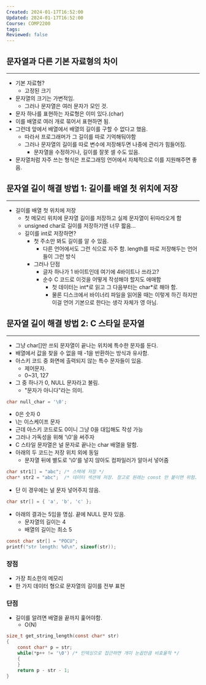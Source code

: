 ```yaml
---
Created: 2024-01-17T16:52:00
Updated: 2024-01-17T16:52:00
Course: COMP2200
tags: 
Reviewed: false
---
```

## 문자열과 다른 기본 자료형의 차이
---
- 기본 자료형?
	- 고정된 크기
- 문자열의 크기는 가변적임.
	- 그러나 문자열은 여러 문자가 모인 것.
- 문자 하나를 표현하는 자료형은 이미 있다.(char)
-  이를 배열로 여러 개로 묶어서 표현하면 됨.
- 그런데 앞에서 배열에서 배열의 길이를 구할 수 없다고 했음.
	- 따라서 프로그래머가 그 길이를 따로 기억해둬야함
	- 그러나 문자열의 길이를 따로 변수에 저장해두면 나중에 관리가 힘들어짐.
		- 문자열을 수정하거나, 길이를 잘못 셀 수도 있음.
- 문자열처럼 자주 쓰는 형식은 프로그래밍 언어에서 자체적으로 이를 지원해주면 좋음.

## 문자열 길이 해결 방법 1: 길이를 배열 첫 위치에 저장
---
- 길이를 배열 첫 위치에 저장
	- 첫 메모리 위치에 문자열 길이를 저장하고 실제 문자열이 뒤따라오게 함
	- unsigned char로 길이를 저장하기엔 너무 짧음...
	- 길이를 int로 저장하면? 
		- 첫 주소만 봐도 길이를 알 수 있음.
			- 다른 언어에서도 그런 식으로 자주 함. length를 따로 저장해두는 언어들이 그런 방식
		- 그러나 단점
			- 글자 하나가 1 바이트인데 여기에 4바이트나 쓰라고?
			- 순수 C 코드로 이것을 어떻게 작성해야 할지도 애매함
				- 첫 데이터는 int\*로 읽고 그 다음부터는 char\*로 해야 함.
				- 물론 디스크에서 바이너리 파일을 읽어올 때는 이렇게 하긴 하지만 이걸 언어 기본으로 한다는 생각 자체가 영 아님.

## 문자열 길이 해결 방법 2: C 스타일 문자열
---
- 그냥 char\[]만 쓰되 문자열이 끝나는 위치에 특수한 문자를 둔다.
- 배열에서 값을 찾을 수 없을 때 -1을 반환하는 방식과 유사함.
- 아스키 코드 중 화면에 출력되지 않는 특수 문자들이 있음.
	- 제어문자.
	- 0~31, 127
- 그 중 하나가 0, NULL 문자라고 불림.
	- "문자가 아니다"라는 의미.
```C
char null_char = '\0';
```
- 0은 숫자 0
- \\는 이스케이프 문자
- 근데 아스키 코드로도 0이니 그냥 0을 대입해도 작성 가능
- 그러나 가독성을 위해 '\\0'을 써주자
- C 스타일 문자열은 널 문자로 끝나는 char 배열을 말함.
- 아래의 두 코드는 저장 위치 외에 동일
	- 문자열 뒤에 별도로 '\\0'를 넣지 않아도 컴파일러가 알아서 넣어줌
```C
char str1[] = "abc"; /* 스택에 저장 */
char* str2 = "abc";  /* 데이터 섹션에 저장. 참고로 원래는 const 안 붙이면 위험. */
```
- 단 이 경우에는 널 문자 넣어주지 않음.
```C
char str[] = { 'a', 'b', 'c' };
```
- 아래의 결과는 5임을 명심. 끝에 NULL 문자 있음.
	- 문자열의 길이는 4
	- 배열의 길이는 최소 5
```C
const char str[] = "POCU"; 
printf("str length: %d\n", sizeof(str));
```
### 장점
- 가장 최소한의 메모리
- 한 가지 데이터 형으로 문자열의 길이를 전부 표현
### 단점
- 길이를 알려면 배열을 끝까지 훑어야함.
	- O(N)
```C
size_t get_string_length(const char* str)
{
	const char* p = str;
	while(*p++ != '\0') /* 인덱싱으로 접근하면 개미 눈꼽만큼 비효율적 */
	{
	}
	return p - str - 1;
}
```